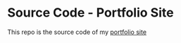 # Source Code - Portfolio Site

This repo is the source code of my [portfolio site](https://aaroneisenberg.me)
